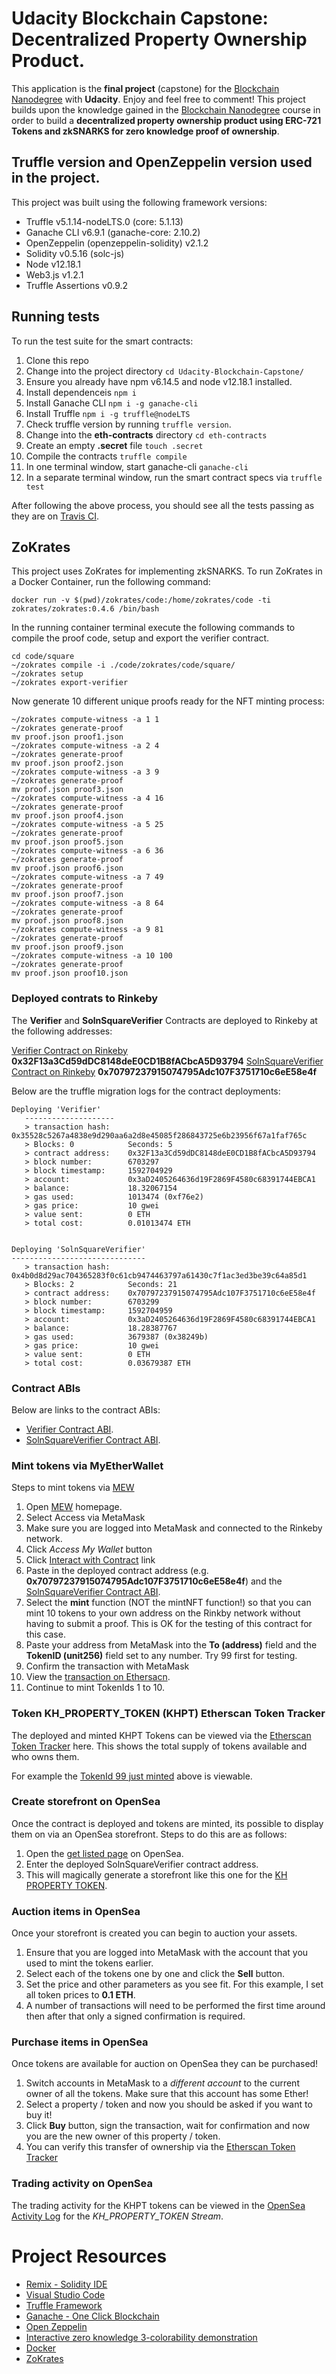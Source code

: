 # Udacity Blockchain Capstone: Decentralized Property Ownership Product.

This application is the __final project__ (capstone) for the [Blockchain Nanodegree](https://www.udacity.com/course/blockchain-developer-nanodegree--nd1309) with __Udacity__. Enjoy and feel free to comment! This project builds upon the knowledge gained in the [Blockchain Nanodegree](https://www.udacity.com/course/blockchain-developer-nanodegree--nd1309) course in order to build a __decentralized property ownership product using ERC-721 Tokens and zkSNARKS for zero knowledge proof of ownership__.

## Truffle version and OpenZeppelin version used in the project.

This project was built using the following framework versions:

* Truffle v5.1.14-nodeLTS.0 (core: 5.1.13)
* Ganache CLI v6.9.1 (ganache-core: 2.10.2)
* OpenZeppelin (openzeppelin-solidity) v2.1.2
* Solidity v0.5.16 (solc-js)
* Node v12.18.1
* Web3.js v1.2.1
* Truffle Assertions v0.9.2

## Running tests

To run the test suite for the smart contracts:

1. Clone this repo
1. Change into the project directory `cd Udacity-Blockchain-Capstone/`
1. Ensure you already have npm v6.14.5 and node v12.18.1 installed.
1. Install dependenceis `npm i`
1. Install Ganache CLI `npm i -g ganache-cli`
1. Install Truffle `npm i -g truffle@nodeLTS`
1. Check truffle version by running `truffle version`.
1. Change into the __eth-contracts__ directory `cd eth-contracts`
1. Create an empty __.secret__ file `touch .secret`
1. Compile the contracts `truffle compile`
1. In one terminal window, start ganache-cli `ganache-cli`
1. In a separate terminal window, run the smart contract specs via `truffle test`

After following the above process, you should see all the tests passing as they are on [Travis CI]().

## ZoKrates

This project uses ZoKrates for implementing zkSNARKS. To run ZoKrates in a Docker Container, run the following command:

```
docker run -v $(pwd)/zokrates/code:/home/zokrates/code -ti zokrates/zokrates:0.4.6 /bin/bash
```

In the running container terminal execute the following commands to compile the proof code, setup and export the verifier contract.

```
cd code/square
~/zokrates compile -i ./code/zokrates/code/square/
~/zokrates setup
~/zokrates export-verifier
```

Now generate 10 different unique proofs ready for the NFT minting process:

```
~/zokrates compute-witness -a 1 1
~/zokrates generate-proof
mv proof.json proof1.json
~/zokrates compute-witness -a 2 4
~/zokrates generate-proof
mv proof.json proof2.json
~/zokrates compute-witness -a 3 9
~/zokrates generate-proof
mv proof.json proof3.json
~/zokrates compute-witness -a 4 16
~/zokrates generate-proof
mv proof.json proof4.json
~/zokrates compute-witness -a 5 25
~/zokrates generate-proof
mv proof.json proof5.json
~/zokrates compute-witness -a 6 36
~/zokrates generate-proof
mv proof.json proof6.json
~/zokrates compute-witness -a 7 49
~/zokrates generate-proof
mv proof.json proof7.json
~/zokrates compute-witness -a 8 64
~/zokrates generate-proof
mv proof.json proof8.json
~/zokrates compute-witness -a 9 81
~/zokrates generate-proof
mv proof.json proof9.json
~/zokrates compute-witness -a 10 100
~/zokrates generate-proof
mv proof.json proof10.json
```

### Deployed contrats to Rinkeby

The __Verifier__ and __SolnSquareVerifier__ Contracts are deployed to Rinkeby at the following addresses:

[Verifier Contract on Rinkeby](https://rinkeby.etherscan.io/address/0x32F13a3Cd59dDC8148deE0CD1B8fACbcA5D93794) __0x32F13a3Cd59dDC8148deE0CD1B8fACbcA5D93794__
[SolnSquareVerifier Contract on Rinkeby](https://rinkeby.etherscan.io/address/0x70797237915074795Adc107F3751710c6eE58e4f) __0x70797237915074795Adc107F3751710c6eE58e4f__

Below are the truffle migration logs for the contract deployments:

```
Deploying 'Verifier'
   --------------------
   > transaction hash:    0x35528c5267a4838e9d290aa6a2d8e45085f286843725e6b23956f67a1faf765c
   > Blocks: 0            Seconds: 5
   > contract address:    0x32F13a3Cd59dDC8148deE0CD1B8fACbcA5D93794
   > block number:        6703297
   > block timestamp:     1592704929
   > account:             0x3aD2405264636d19F2869F4580c68391744EBCA1
   > balance:             18.32067154
   > gas used:            1013474 (0xf76e2)
   > gas price:           10 gwei
   > value sent:          0 ETH
   > total cost:          0.01013474 ETH


Deploying 'SolnSquareVerifier'
------------------------------
   > transaction hash:    0x4b0d8d29ac704365283f0c61cb9474463797a61430c7f1ac3ed3be39c64a85d1
   > Blocks: 2            Seconds: 21
   > contract address:    0x70797237915074795Adc107F3751710c6eE58e4f
   > block number:        6703299
   > block timestamp:     1592704959
   > account:             0x3aD2405264636d19F2869F4580c68391744EBCA1
   > balance:             18.28387767
   > gas used:            3679387 (0x38249b)
   > gas price:           10 gwei
   > value sent:          0 ETH
   > total cost:          0.03679387 ETH
```

### Contract ABIs

Below are links to the contract ABIs:

* [Verifier Contract ABI](eth-contracts/abiVerifier.json).
* [SolnSquareVerifier Contract ABI](eth-contracts/abiSolnSquareVerifier.json).

### Mint tokens via MyEtherWallet

Steps to mint tokens via [MEW](https://www.myetherwallet.com/)

1. Open [MEW](https://www.myetherwallet.com/) homepage.
1. Select Access via MetaMask
1. Make sure you are logged into MetaMask and connected to the Rinkeby network.
1. Click _Access My Wallet_ button
1. Click [Interact with Contract](https://www.myetherwallet.com/interface/interact-with-contract) link
1. Paste in the deployed contract address (e.g. __0x70797237915074795Adc107F3751710c6eE58e4f__) and the [SolnSquareVerifier Contract ABI](eth-contracts/abiSolnSquareVerifier.json).
1. Select the __mint__ function (NOT the mintNFT function!) so that you can mint 10 tokens to your own address on the Rinkby network without having to submit a proof. This is OK for the testing of this contract for this case.
1. Paste your address from MetaMask into the __To (address)__ field and the __TokenID (unit256)__ field set to any number. Try 99 first for testing.
1. Confirm the transaction with MetaMask
1. View the [transaction on Ethersacn](https://rinkeby.etherscan.io/tx/0xe89898b71e9aea18e1bcaa1c2e0ab9574d5a732cb4efb244c28c93746cfd3af2).
1. Continue to mint TokenIds 1 to 10.

### Token KH_PROPERTY_TOKEN (KHPT) Etherscan Token Tracker

The deployed and minted KHPT Tokens can be viewed via the [Etherscan Token Tracker](https://rinkeby.etherscan.io/token/0x70797237915074795adc107f3751710c6ee58e4f) here. This shows the total supply of tokens available and who owns them.

For example the [TokenId 99 just minted](https://rinkeby.etherscan.io/token/0x70797237915074795adc107f3751710c6ee58e4f?a=99) above is viewable.

### Create storefront on OpenSea

Once the contract is deployed and tokens are minted, its possible to display them on via an OpenSea storefront. Steps to do this are as follows:

1. Open the [get listed page](https://rinkeby.opensea.io/get-listed/step-two) on OpenSea.
1. Enter the deployed SolnSquareVerifier contract address.
1. This will magically generate a storefront like this one for the [KH PROPERTY TOKEN](https://rinkeby.opensea.io/assets/kh-property-token).

### Auction items in OpenSea

Once your storefront is created you can begin to auction your assets.

1. Ensure that you are logged into MetaMask with the account that you used to mint the tokens earlier.
1. Select each of the tokens one by one and click the __Sell__ button.
1. Set the price and other parameters as you see fit. For this example, I set all token prices to __0.1 ETH__.
1. A number of transactions will need to be performed the first time around then after that only a signed confirmation is required.

### Purchase items in OpenSea

Once tokens are available for auction on OpenSea they can be purchased!

1. Switch accounts in MetaMask to a _different account_ to the current owner of all the tokens. Make sure that this account has some Ether!
1. Select a property / token and now you should be asked if you want to buy it!
1. Click __Buy__ button, sign the transaction, wait for confirmation and now you are the new owner of this property / token.
1. You can verify this transfer of ownership via the [Etherscan Token Tracker](https://rinkeby.etherscan.io/token/0x70797237915074795adc107f3751710c6ee58e4f)

### Trading activity on OpenSea

The trading activity for the KHPT tokens can be viewed in the [OpenSea Activity Log](https://rinkeby.opensea.io/activity/kh-property-token) for the _KH_PROPERTY_TOKEN Stream_.

# Project Resources

* [Remix - Solidity IDE](https://remix.ethereum.org/)
* [Visual Studio Code](https://code.visualstudio.com/)
* [Truffle Framework](https://truffleframework.com/)
* [Ganache - One Click Blockchain](https://truffleframework.com/ganache)
* [Open Zeppelin ](https://openzeppelin.org/)
* [Interactive zero knowledge 3-colorability demonstration](http://web.mit.edu/~ezyang/Public/graph/svg.html)
* [Docker](https://docs.docker.com/install/)
* [ZoKrates](https://github.com/Zokrates/ZoKrates)
